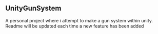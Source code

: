 ## UnityGunSystem
A personal project where i attempt to make a gun system within unity.
Readme will be updated each time a new feature has been added
